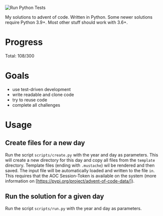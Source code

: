 ![Run Python Tests](https://github.com/Sebaestschjin/advent-of-code/workflows/Run%20Python%20Tests/badge.svg)

My solutions to advent of code. Written in Python. Some newer solutions require Python 3.9+. Most other stuff should
work with 3.6+.

# Progress

Total: 108/300

# Goals

* use test-driven development
* write readable and clone code
* try to reuse code
* complete all challenges

# Usage

## Create files for a new day

Run the script `scripts/create.py` with the year and day as parameters. This will create a new directory for this day
and copy all files from the `template` directory. Template files (ending with `.mustache`) wil be rendered and then
saved. The input file will be automatically loaded and written to the file `in`. This requires that the AOC
Session-Token is available on the system (more information on [https://pypi.org/project/advent-of-code-data/]).

## Run the solution for a given day

Run the script `scripts/run.py` with the year and day as parameters.
